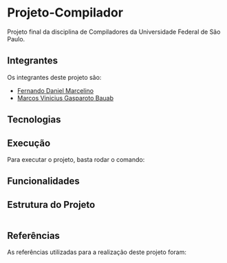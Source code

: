 # Projeto-Compilador
Projeto final da disciplina de Compiladores da Universidade Federal de São Paulo.

## Integrantes
Os integrantes deste projeto são:
- [Fernando Daniel Marcelino](https://github.com/fernando-daniel98)
- [Marcos Vinicius Gasparoto Bauab](https://github.com/MarcosBauab)

## Tecnologias


## Execução
Para executar o projeto, basta rodar o comando:

## Funcionalidades

## Estrutura do Projeto
```

```

## Referências
As referências utilizadas para a realização deste projeto foram:
